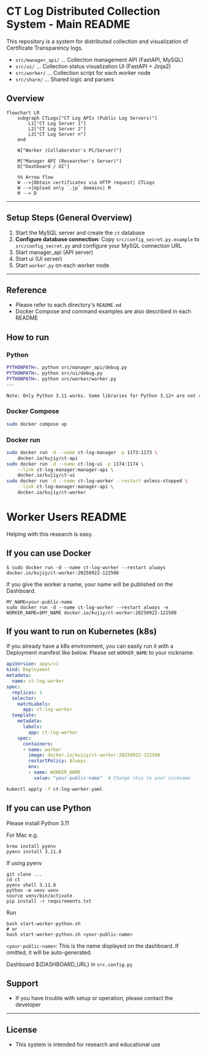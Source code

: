 # CT Log Distributed Collection System - Main README

This repository is a system for distributed collection and visualization of Certificate Transparency logs.

- `src/manager_api/` ... Collection management API (FastAPI, MySQL)
- `src/ui/`  ... Collection status visualization UI (FastAPI + Jinja2)
- `src/worker/`      ... Collection script for each worker node
- `src/share/`       ... Shared logic and parsers

## Overview
```mermaid
flowchart LR
    subgraph CTLogs["CT Log APIs (Public Log Servers)"]
        L1["CT Log Server 1"]
        L2["CT Log Server 2"]
        L3["CT Log Server n"]
    end

    W["Worker (Collaborator's PC/Server)"]

    M["Manager API (Researcher's Server)"]
    D["Dashboard / UI"]

    %% Arrow flow
    W -->|Obtain certificates via HTTP request| CTLogs
    W -->|Upload only `.jp` domains| M
    M --> D

```
---

## Setup Steps (General Overview)

1. Start the MySQL server and create the `ct` database
2. **Configure database connection**: Copy `src/config_secret.py.example` to `src/config_secret.py` and configure your MySQL connection URL
3. Start manager_api (API server)
4. Start ui (UI server)
5. Start `worker.py` on each worker node

---

## Reference
- Please refer to each directory's `README.md`
- Docker Compose and command examples are also described in each README

## How to run
### Python
```sh
PYTHONPATH=. python src/manager_api/debug.py
PYTHONPATH=. python src/ui/debug.py
PYTHONPATH=. python src/worker/worker.py
---

Note: Only Python 3.11 works. Some libraries for Python 3.12+ are not supported yet.

```
### Docker Compose
```sh
sudo docker compose up
```

### Docker run
```sh
sudo docker run -d --name ct-log-manager -p 1173:1173 \
    docker.io/kujiy/ct-api
sudo docker run -d --name ct-log-ui -p 1174:1174 \
    --link ct-log-manager:manager-api \
    docker.io/kujiy/ct-ui
sudo docker run -d --name ct-log-worker --restart unless-stopped \
    --link ct-log-manager:manager-api \
    docker.io/kujiy/ct-worker
```

# Worker Users README
Helping with this research is easy.

## If you can use Docker
```shell
$ sudo docker run -d --name ct-log-worker --restart always docker.io/kujiy/ct-worker:20250922-122508
```
If you give the worker a name, your name will be published on the Dashboard.

```shell
MY_NAME=your-public-name
sudo docker run -d --name ct-log-worker --restart always -e WORKER_NAME=$MY_NAME docker.io/kujiy/ct-worker:20250922-122508
```

## If you want to run on Kubernetes (k8s)
If you already have a k8s environment, you can easily run it with a Deployment manifest like below. Please set `WORKER_NAME` to your nickname.

```yaml
apiVersion: apps/v1
kind: Deployment
metadata:
  name: ct-log-worker
spec:
  replicas: 1
  selector:
    matchLabels:
      app: ct-log-worker
  template:
    metadata:
      labels:
        app: ct-log-worker
    spec:
      containers:
      - name: worker
        image: docker.io/kujiy/ct-worker:20250922-122508
        restartPolicy: Always
        env:
        - name: WORKER_NAME
          value: "your-public-name"  # Change this to your nickname        
```

```bash
kubectl apply -f ct-log-worker.yaml
```

## If you can use Python
Please install Python 3.11

For Mac
e.g.
```shell
brew install pyenv
pyenv install 3.11.8
```

If using pyenv
```shell
git clone ...
cd ct
pyenv shell 3.11.8
python -m venv venv
source venv/bin/activate
pip install -r requirements.txt
```

Run
```shell
bash start-worker-python.sh
# or
bash start-worker-python.sh <your-public-name>
```
`<your-public-name>`: This is the name displayed on the dashboard. If omitted, it will be auto-generated.

Dashboard
${DASHBOARD_URL} in `src.config.py`

## Support
- If you have trouble with setup or operation, please contact the developer

---

## License
- This system is intended for research and educational use
